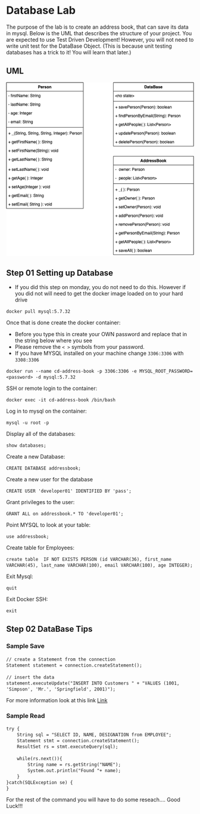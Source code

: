 # Database Lab

The purpose of the lab is to create an address book, that can save its data in mysql. Below is the UML that describes the structure of your project. You are expected to use Test Driven Development! However, you will not need to write unit test for the DataBase Object. (This is because unit testing databases has a trick to it! You will learn that later.)

## UML


![UML](UML.png)

## Step 01 Setting up Database


* If you did this step on monday, you do not need to do this. However if you did not will need to get the docker image loaded on to your hard drive

```
docker pull mysql:5.7.32
```

Once that is done create the docker container:

* Before you type this in create your OWN password and replace that in the string below where you see <password> 
* Please remove the `< >` symbols from your password. 
* If you have MYSQL installed on your machine change `3306:3306` with `3308:3306`

```
docker run --name cd-address-book -p 3306:3306 -e MYSQL_ROOT_PASSWORD=<password> -d mysql:5.7.32
```

SSH or remote login to the container:

```
docker exec -it cd-address-book /bin/bash
```

Log in to mysql on the container:

```
mysql -u root -p
```

Display all of the databases:

```
show databases;
```

Create a new Database:

```
CREATE DATABASE addressbook;
```

Create a new user for the database

```
CREATE USER 'developer01' IDENTIFIED BY 'pass';
```
Grant privileges to the user:

```
GRANT ALL on addressbook.* TO 'developer01';
```



Point MYSQL to look at your table:

```
use addressbook;
```


Create table for Employees:

```
create table  IF NOT EXISTS PERSON (id VARCHAR(36), first_name VARCHAR(45), last_name VARCHAR(100), email VARCHAR(100), age INTEGER);
```

Exit Mysql:

```
quit
```

Exit Docker SSH:

```
exit
```

## Step 02 DataBase Tips

### Sample Save

```
// create a Statement from the connection
Statement statement = connection.createStatement();

// insert the data
statement.executeUpdate("INSERT INTO Customers " + "VALUES (1001, 'Simpson', 'Mr.', 'Springfield', 2001)");

```

For more information look at this link
[Link](https://alvinalexander.com/java/edu/pj/jdbc/jdbc0002/)

### Sample Read

```
try {
    String sql = "SELECT ID, NAME, DESIGNATION from EMPLOYEE";
    Statement stmt = connection.createStatement();
    ResultSet rs = stmt.executeQuery(sql);

    while(rs.next()){
        String name = rs.getString("NAME");
        System.out.println("Found "+ name);
    }
}catch(SQLException se) {
}
```

For the rest of the command you will have to do some reseach.... Good Luck!!!